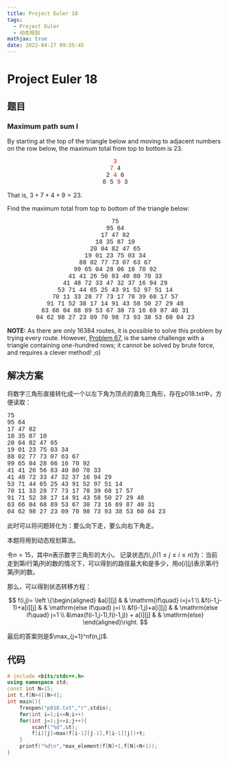 ```yaml
---
title: Project Euler 18
tags:
  - Project Euler
  - 动态规划
mathjax: true
date: 2022-04-27 09:55:45
---
```


<escape><!-- more --></escape>

# Project Euler 18

## 题目

### Maximum path sum I

By starting at the top of the triangle below and moving to adjacent numbers on the row below, the maximum total from top to bottom is $23$.
<center style="font-family:'Courier New',monospace;">
<font color=red>3</font><br/>
<font color=red>7</font> 4<br/>
2 <font color=red>4</font> 6<br/>
8 5 <font color=red>9</font> 3<br/>
</center>

That is, $3 + 7 + 4 + 9 = 23$.

Find the maximum total from top to bottom of the triangle below:
<center style="font-family:'Courier New',monospace;">
75<br />
95 64<br />
17 47 82<br />
18 35 87 10<br />
20 04 82 47 65<br />
19 01 23 75 03 34<br />
88 02 77 73 07 63 67<br />
99 65 04 28 06 16 70 92<br />
41 41 26 56 83 40 80 70 33<br />
41 48 72 33 47 32 37 16 94 29<br />
53 71 44 65 25 43 91 52 97 51 14<br />
70 11 33 28 77 73 17 78 39 68 17 57<br />
91 71 52 38 17 14 91 43 58 50 27 29 48<br />
63 66 04 68 89 53 67 30 73 16 69 87 40 31<br />
04 62 98 27 23 09 70 98 73 93 38 53 60 04 23<br />
</center>

**NOTE:** As there are only $16384$ routes, it is possible to solve this problem by trying every route. However, <a href="/67">Problem 67</a>, is the same challenge with a triangle containing one-hundred rows; it cannot be solved by brute force, and requires a clever method! ;o)

## 解决方案

将数字三角形直接转化成一个以左下角为顶点的直角三角形，存在p018.txt中，方便读取：

<left style="font-family:'Courier New',monospace;">
75<br />
95 64<br />
17 47 82<br />
18 35 87 10<br />
20 04 82 47 65<br />
19 01 23 75 03 34<br />
88 02 77 73 07 63 67<br />
99 65 04 28 06 16 70 92<br />
41 41 26 56 83 40 80 70 33<br />
41 48 72 33 47 32 37 16 94 29<br />
53 71 44 65 25 43 91 52 97 51 14<br />
70 11 33 28 77 73 17 78 39 68 17 57<br />
91 71 52 38 17 14 91 43 58 50 27 29 48<br />
63 66 04 68 89 53 67 30 73 16 69 87 40 31<br />
04 62 98 27 23 09 70 98 73 93 38 53 60 04 23<br />
</left>

此时可以将问题转化为：要么向下走，要么向右下角走。

本题将用到动态规划算法。

令$n=15$，其中$n$表示数字三角形的大小。
记录状态$f(i,j)(1\leq j\leq i\leq n)$为：当前走到第$i$行第$j$列的数的情况下，可以得到的路径最大和是多少，用$a[i][j]$表示第$i$行第$j$列的数。

那么，可以得到状态转移方程：

$$
f(i,j)=
\left \{\begin{aligned}
  &a[i][j]  & & \mathrm{if\quad} i=j=1 \\
  &f(i-1,j-1)+a[i][j] & & \mathrm{else if\quad} j=i \\
  &f(i-1,j)+a[i][j] & & \mathrm{else if\quad} j=1 \\
  &\max(f(i-1,j-1),f(i-1,j)) + a[i][j] & & \mathrm{else}
\end{aligned}\right.
$$

最后的答案则是$\max_{j=1}^nf(n,j)$.

## 代码

```C++
# include <bits/stdc++.h>
using namespace std;
const int N=15;
int t,f[N+4][N+4];
int main(){
    freopen("p018.txt","r",stdin);
    for(int i=1;i<=N;i++)
    for(int j=1;j<=i;j++){
        scanf("%d",&t);
        f[i][j]=max(f[i-1][j-1],f[i-1][j])+t;
    }
    printf("%d\n",*max_element(f[N]+1,f[N]+N+1));
}
```

